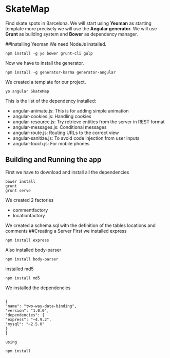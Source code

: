 # SkateMap
Find skate spots in Barcelona.
We will start using **Yeoman** as starting template more precisely we will use the
**Angular generator.**
We will use **Grunt** as building system and **Bower** as dependency manager.

##Installing Yeoman
We need NodeJs installed.
```
npm install -g yo bower grunt-cli gulp
```
Now we have to install the generator.
```
npm install -g generator-karma generator-angular
```

We created a template for our project.

```
yo angular SkateMap
```
This is the list of the dependency installed:

- angular-animate.js: This is for adding simple animation
- angular-cookies.js: Handling cookies
- angular-resource.js: Try retrieve entities from the server in REST format
- angular-messages.js: Conditional messages
- angular-route.js: Routing URLs to the correct view
- angular-sanitize.js: To avoid code injection from user inputs
- angular-touch.js: For mobile phones


## Building and Running the app
First we have to download and install all the dependencies
```
bower install
grunt
grunt serve
```
We created 2 factories
- commentfactory
- locationfactory

We created a schema.sql with the definition of the tables locations and comments 
##Creating a Server
First we installed express
```
npm install express
```
Also installed body-parser
```
npm install body-parser
```
installed md5
```
npm install md5
```
We installed the dependencies
```

{
"name": "two-way-data-binding",
"version": "1.0.0",
"dependencies": {
"express": "~4.9.2",
"mysql": "~2.5.0"
}
}

using

npm install

```
